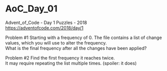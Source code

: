 # AoC_Day_01
Advent_of_Code - Day 1 Puzzles - 2018  
https://adventofcode.com/2018/day/1 


Problem #1
Starting with a frequency of 0.
The file contains a list of change values, which you will use to alter the frequency.  
What is the final frequency after all the changes have been applied?


Problem #2
Find the first frequency it reaches twice.  
It may require repeating the list multiple times.  (spoiler:  it does)
